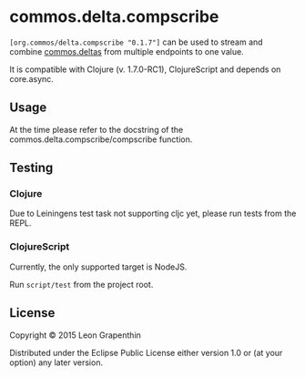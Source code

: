 # commos.delta.compscribe

`[org.commos/delta.compscribe "0.1.7"]` can be used to stream and combine [commos.deltas](http://github.com/commos/delta) from multiple endpoints to one value.

It is compatible with Clojure (v. 1.7.0-RC1), ClojureScript and depends on core.async.

## Usage

At the time please refer to the docstring of the commos.delta.compscribe/compscribe function.

## Testing

### Clojure

Due to Leiningens test task not supporting cljc yet, please run tests from the REPL.

### ClojureScript

Currently, the only supported target is NodeJS.

Run `script/test` from the project root.

## License

Copyright © 2015 Leon Grapenthin

Distributed under the Eclipse Public License either version 1.0 or (at your option) any later version.
